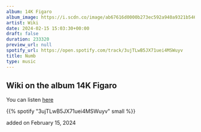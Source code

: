 ```yaml
---
album: 14K Figaro
album_image: https://i.scdn.co/image/ab67616d0000b273ec592a940a9321b5465f9364
artist: Wiki
date: 2024-02-15 15:03:30+00:00
draft: false
duration: 233320
preview_url: null
spotify_url: https://open.spotify.com/track/3ujTLwB5JX71uei4MSWuyv
title: Numb
type: music
---
```



## Wiki on the album 14K Figaro

You can listen [here](https://open.spotify.com/track/3ujTLwB5JX71uei4MSWuyv)

{{% spotify "3ujTLwB5JX71uei4MSWuyv" small %}}

added on February 15, 2024